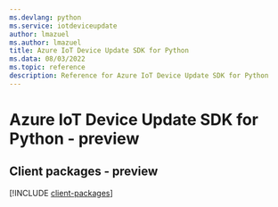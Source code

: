 ```yaml
---
ms.devlang: python
ms.service: iotdeviceupdate
author: lmazuel
ms.author: lmazuel
title: Azure IoT Device Update SDK for Python
ms.data: 08/03/2022
ms.topic: reference
description: Reference for Azure IoT Device Update SDK for Python
---
```

# Azure IoT Device Update SDK for Python - preview

## Client packages - preview
[!INCLUDE [client-packages](iot-device-update-client-index.md)]